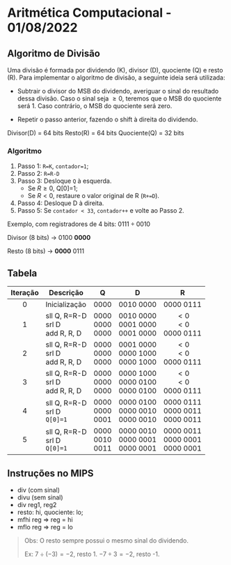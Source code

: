 # Aritmética Computacional - 01/08/2022

## Algoritmo de Divisão

Uma divisão é formada por dividendo (K), divisor (D), quociente (Q) e resto (R). Para implementar o algoritmo de divisão, a seguinte ideia será utilizada:

- Subtrair o divisor do MSB do dividendo, averiguar o sinal do resultado dessa divisão. Caso o sinal seja $\geq 0$, teremos que o MSB do quociente será 1. Caso contrário, o MSB do quociente será zero.

- Repetir o passo anterior, fazendo o shift à direita do dividendo.

Divisor(D) = 64 bits
Resto(R) = 64 bits
Quociente(Q) = 32 bits

### Algoritmo

1. Passo 1: `R=K`, `contador=1`;
2. Passo 2: `R=R-D`
3. Passo 3: Desloque `Q` à esquerda.
    - Se $R\geq0$, Q[0]=1;
    - Se $R<0$, restaure o valor original de R (`R+=D`).
4. Passo 4: Desloque D à direita.
5. Passo 5: Se `contador < 33`, `contador++` e volte ao Passo 2.

Exemplo, com registradores de 4 bits: $0111\div0010$

Divisor (8 bits) $\rightarrow$ 0100 **0000**

Resto (8 bits) $\rightarrow$ **0000** 0111

## Tabela

<center>

|Iteração|Descrição|Q|D|R|
|:-:|-|-|:-:|:-:|
|0|Inicialização|0000|0010 0000|0000 0111|
|1|sll Q, R=R-D<br>srl D<br> add R, R, D|0000 <br> 0000 <br> 0000|0010 0000<br>0001 0000<br>0001 0000|$<0$ <br> $<0$ <br> 0000 0111|
|2|sll Q, R=R-D<br>srl D<br> add R, R, D|0000<br>0000 <br> 0000|0001 0000<br>0000 1000<br>0000 1000|$<0$ <br> $<0$ <br> 0000 0111|
|3|sll Q, R=R-D<br>srl D<br> add R, R, D|0000<br>0000 <br> 0000|0000 1000<br>0000 0100<br>0000 0100|$<0$ <br> $<0$ <br> 0000 0111|
|4|sll Q, R=R-D<br>srl D<br> `Q[0]=1`|0000<br>0000 <br> 0001|0000 0100<br>0000 0010<br>0000 0010|0000 0111 <br> 0000  0011 <br> 0000 0011|
|5|sll Q, R=R-D<br>srl D<br> `Q[0]=1`|0000<br>0010 <br> 0011|0000 0010<br>0000 0001<br>0000 0001|0000 0011 <br> 0000 0001 <br> 0000 0001|

</center>

## Instruções no MIPS

- div (com sinal)
- divu (sem sinal)
- div reg1, reg2
- resto: hi, quociente: lo;
- mfhi reg => reg = hi
- mflo reg => reg = lo

> Obs: O resto sempre possui o mesmo sinal do dividendo.
>
> Ex:
> $7\div(-3)=-2$, resto 1.
> $-7\div3=-2$, resto -1.
